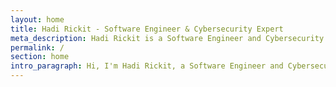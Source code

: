 ```yaml
---
layout: home
title: Hadi Rickit - Software Engineer & Cybersecurity Expert
meta_description: Hadi Rickit is a Software Engineer and Cybersecurity Expert based in Melbourne, Australia, specializing in crafting beautiful, scalable, and secure software systems. Discover Hadi's expertise in software craftsmanship, security auditing, and design excellence.
permalink: /
section: home
intro_paragraph: Hi, I'm Hadi Rickit, a Software Engineer and Cybersecurity Expert based in Melbourne, Australia, with half a decade of experience crafting beautiful, scalable, and secure software systems. I'm passionate about the art of software craftsmanship, combining technical excellence with design aesthetics. Currently pursuing a Master's in Cybersecurity while running Gallifrey Consulting, I specialize in building robust systems, security auditing, and penetration testing. I believe in creating software that is not only functional but beautiful, secure, and built to last. Welcome to my personal website where I share insights on software engineering, cybersecurity, and the pursuit of technical excellence.
---
```

